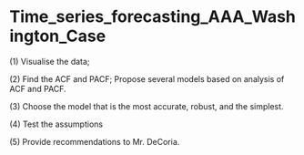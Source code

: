 # Time_series_forecasting_AAA_Washington_Case
(1) Visualise the data;

(2) Find the ACF and PACF; Propose several models based on analysis of ACF and PACF.

(3) Choose the model that is the most accurate, robust, and the simplest.

(4) Test the assumptions

(5) Provide recommendations to Mr. DeCoria.
